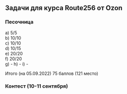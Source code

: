 ## Задачи для курса Route256 от Ozon

### Песочница
a) 5/5\
b) 10/10\
c) 10/10\
d) 10/15\
e) 20/20\
f) 20/20\
g) -
h) -
i) -

Итого (на 05.09.2022) 75 баллов (121 место)

### Контест (10-11 сентября)